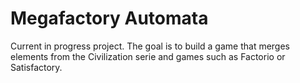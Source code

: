 # Megafactory Automata
Current in progress project. The goal is to build a game that merges elements from the Civilization serie and games such as Factorio or Satisfactory.
